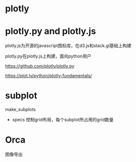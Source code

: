
# plotly

# plotly.py and plotly.js

plotly.js为开源的javascript图标库，在d3.js和stack.gl基础上构建

plotly.py在plotly.js上构建，面向python用户

https://github.com/plotly/plotly.py


https://plot.ly/python/plotly-fundamentals/


# subplot

make_subplots

- specs 控制grid布局，每个subplot所占用的grid数量

# Orca 
图像导出